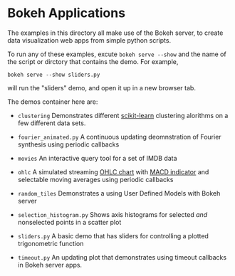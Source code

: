 # Bokeh Applications

The examples in this directory all make use of the Bokeh server, to create data visualization web apps from simple 
python scripts. 

To run any of these examples, excute `bokeh serve --show` and the name of the script or dirctory that contains the 
demo. For example,

    bokeh serve --show sliders.py

will run the "sliders" demo, and open it up in a new browser tab. 

The demos container here are:

* `clustering`  Demonstrates different [scikit-learn](http://scikit-learn.org/stable/) clustering alorithms on a few different data sets. 

* `fourier_animated.py` A continuous updating deomnstration of Fourier synthesis using periodic callbacks

* `movies` An interactive query tool for a set of IMDB data

* `ohlc` A simulated streaming [OHLC chart](https://en.wikipedia.org/wiki/Open-high-low-close_chart) with [MACD indicator](https://en.wikipedia.org/wiki/MACD) and selectable moving averages using periodic callbacks

* `random_tiles` Demonstrates a using User Defined Models with Bokeh server

* `selection_histogram.py` Shows axis histograms for selected *and* nonselected points in a scatter plot

* `sliders.py` A basic demo that has sliders for controlling a plotted trigonometric function

* `timeout.py` An updating plot that demonstrates using timeout callbacks in Bokeh server apps. 
